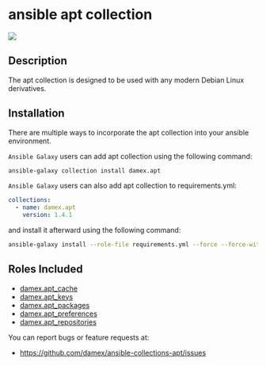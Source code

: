 # ansible apt collection

[![](https://github.com/damex/ansible-collections-apt/workflows/linting/badge.svg)](https://github.com/damex/ansible-collections-apt/actions)

## Description

The apt collection is designed to be used with any modern Debian Linux derivatives.

## Installation

There are multiple ways to incorporate the apt collection into your ansible environment.

`Ansible Galaxy` users can add apt collection using the following command:

```bash
ansible-galaxy collection install damex.apt
```

`Ansible Galaxy` users can also add apt collection to requirements.yml:

```requirements.yml
collections:
  - name: damex.apt
    version: 1.4.1
```

and install it afterward using the following command:

```bash
ansible-galaxy install --role-file requirements.yml --force --force-with-deps
```

## Roles Included
* [damex.apt_cache](roles/apt_cache/README.md)
* [damex.apt_keys](roles/apt_keys/README.md)
* [damex.apt_packages](roles/apt_packages/README.md)
* [damex.apt_preferences](roles/apt_preferences/README.md)
* [damex.apt_repositories](roles/apt_repositories/README.md)

You can report bugs or feature requests at:

* https://github.com/damex/ansible-collections-apt/issues
